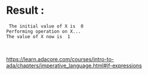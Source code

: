 # Result : 

```
 The initial value of X is  0
Performing operation on X...
The value of X now is  1

```

<br>


https://learn.adacore.com/courses/intro-to-ada/chapters/imperative_language.html#if-expressions
